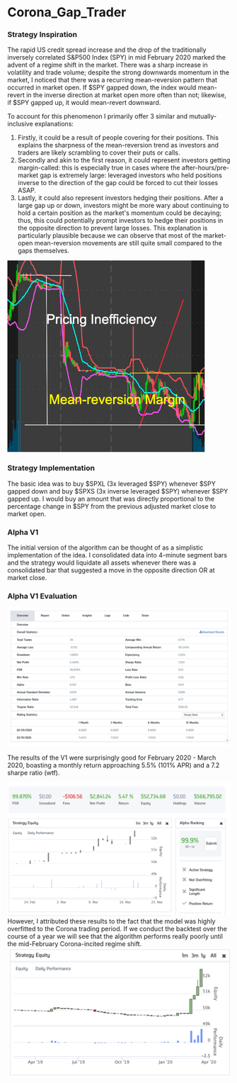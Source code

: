 # Corona_Gap_Trader


<h3>Strategy Inspiration </h3>
The rapid US credit spread increase and the drop of the traditionally inversely correlated S&P500 Index (SPY) in mid February 2020 marked the advent of a regime shift in the market. There was a sharp increase in volatility and trade volume; despite the strong downwards momentum in the market, I noticed that there was a recurring mean-reversion pattern that occurred in market open. If $SPY gapped down, the index would mean-revert in the inverse direction at market open more often than not; likewise, if $SPY gapped up, it would mean-revert downward.

To account for this phenomenon I primarily offer 3 similar and mutually-inclusive explanations:
<ol>
<li>Firstly, it could be a result of people covering for their positions. This explains the sharpness of the mean-reversion trend as investors and traders are likely scrambling to cover their puts or calls. </li>
<li>Secondly and akin to the first reason, it could represent investors getting margin-called: this is especially true in cases where the after-hours/pre-market gap is extremely large: leveraged investors who held positions inverse to the direction of the gap could be forced to cut their losses ASAP.</li>
<li>Lastly, it could also represent investors hedging their positions. After a large gap up or down, investors might be more wary about continuing to hold a certain position as the market's momentum could be decaying; thus, this could potentially prompt investors to hedge their positions in the opposite direction to prevent large losses. This explanation is particularly plausible because we can observe that most of the market-open mean-reversion movements are still quite small compared to the gaps themselves.</li>
</ol>

<img src="V1/gap.png" alt="Gap Explanation"></img>

<h3>Strategy Implementation </h3>
The basic idea was to buy $SPXL (3x leveraged $SPY) whenever $SPY gapped down and buy $SPXS (3x inverse leveraged $SPY) whenever $SPY gapped up. I would buy an amount that was directly proportional to the percentage change in $SPY from the previous adjusted market close to market open.

<h3>Alpha V1</h3>
The initial version of the algorithm can be thought of as a simplistic implementation of the idea. I consolidated data into 4-minute segment bars and the strategy would liquidate all assets whenever there was a consolidated bar that suggested a move in the opposite direction OR at market close.

<h3>Alpha V1 Evaluation </h3>
<img src="V1/stats.png" alt="Stats"></img>
<p> The results of the V1 were surprisingly good for February 2020 - March 2020, boasting a monthly return approaching 5.5% (101% APR) and a 7.2 sharpe ratio (wtf).</p>
<img src="V1/monthtest.png" alt="Month Test"></img>
However, I attributed these results to the fact that the model was highly overfitted to the Corona trading period. If we conduct the backtest over the course of a year we will see that the algorithm performs really poorly until the mid-February Corona-incited regime shift.
<img src="V1/yeartest.png" alt="Year Test"></img>
